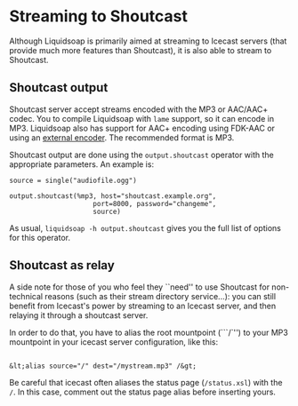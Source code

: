 Streaming to Shoutcast
======================
Although Liquidsoap is primarily aimed at streaming to Icecast servers (that provide 
much more features than Shoutcast), it is also able to stream to Shoutcast.

Shoutcast output
----------------
Shoutcast server accept streams encoded with the MP3 or AAC/AAC+ codec. You to compile Liquidsoap with 
`lame` support, so it can encode in MP3. Liquidsoap also has support for AAC+ encoding
using FDK-AAC or using an [external encoder](external_encoders.html). The recommended format is MP3.

Shoutcast output are done using the `output.shoutcast` operator with the appropriate parameters.
An example is:

```
source = single("audiofile.ogg")

output.shoutcast(%mp3, host="shoutcast.example.org",
                     port=8000, password="changeme",
                     source)
```

As usual, `liquidsoap -h output.shoutcast` gives you the full list of options for this operator.

Shoutcast as relay
------------------
A side note for those of you who feel they ``need'' to use Shoutcast for non-technical reasons (such as their stream 
directory service...): you can still benefit from Icecast's power by streaming to an Icecast server, and then relaying 
it through a shoutcast server.

In order to do that, you have to alias the root mountpoint (```/`'') to your MP3 mountpoint in your icecast server 
configuration, like this:

```

&lt;alias source="/" dest="/mystream.mp3" /&gt;
```

Be careful that icecast often aliases the status page (`/status.xsl`) with the `/`. In this case, comment 
out the status page alias before inserting yours.


